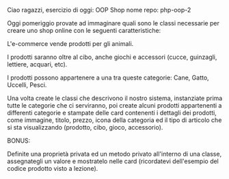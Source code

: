 Ciao ragazzi,
esercizio di oggi: OOP Shop
nome repo: php-oop-2

Oggi pomeriggio provate ad immaginare quali sono le classi necessarie per creare uno shop online con le seguenti caratteristiche:

L'e-commerce vende prodotti per gli animali.

I prodotti saranno oltre al cibo, anche giochi e accessori (cucce, guinzagli, lettiere, acquari, etc).

I prodotti possono appartenere a una tra queste categorie:
Cane, Gatto, Uccelli, Pesci.

Una volta create le classi che descrivono il nostro sistema, instanziate prima tutte le categorie che ci serviranno, poi create alcuni prodotti appartenenti a differenti categorie  e stampate delle card contenenti i dettagli dei prodotti, come immagine, titolo, prezzo, icona della categoria ed il tipo di articolo che si sta visualizzando (prodotto, cibo, gioco, accessorio).



BONUS:

Definite una proprietà privata ed un metodo privato all'interno di una classe, assegnategli un valore e mostratelo nelle card (ricordatevi dell'esempio del codice prodotto visto a lezione).